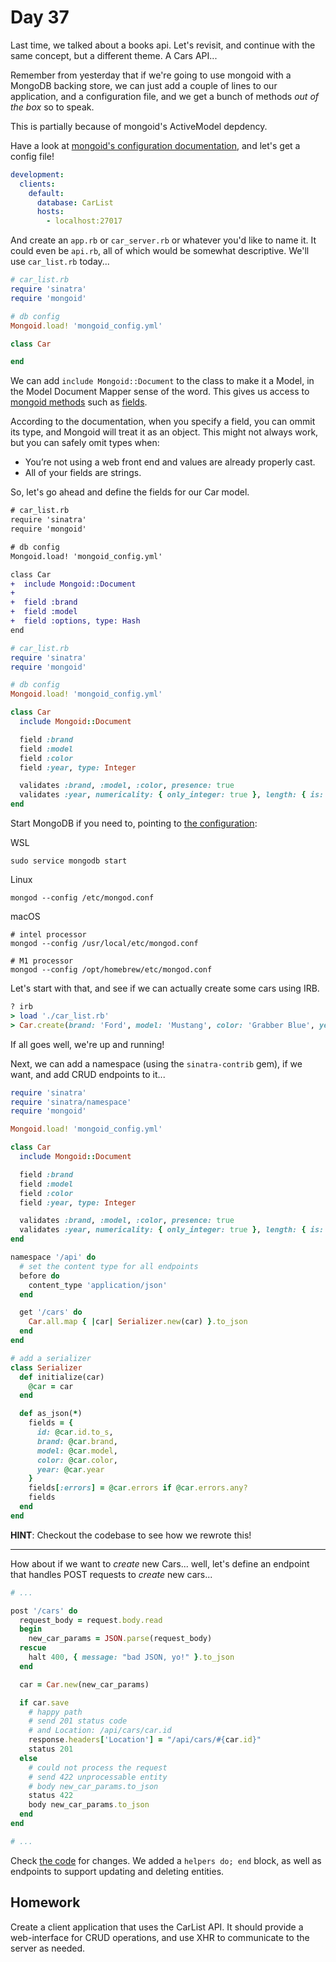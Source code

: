 # Day 37  
  
Last time, we talked about a books api. Let's revisit, and continue with the same concept, but a different theme. A Cars API...  
  
Remember from yesterday that if we're going to use mongoid with a MongoDB backing store, we can just add a couple of lines to our application, and a configuration file, and we get a bunch of methods _out of the box_ so to speak.  
  
This is partially because of mongoid's ActiveModel depdency.  
  
Have a look at [mongoid's configuration documentation](https://docs.mongodb.com/mongoid/current/tutorials/mongoid-configuration/), and let's get a config file!  

```yml
development:
  clients:
    default:
      database: CarList
      hosts:
        - localhost:27017

```

And create an `app.rb` or `car_server.rb` or whatever you'd like to name it. It could even be `api.rb`, all of which would be somewhat descriptive. We'll use `car_list.rb` today...  
  
```ruby
# car_list.rb
require 'sinatra'
require 'mongoid'

# db config
Mongoid.load! 'mongoid_config.yml'

class Car

end

```

We can add `include Mongoid::Document` to the class to make it a Model, in the Model Document Mapper sense of the word. This gives us access to [mongoid methods](https://docs.mongodb.com/mongoid/current/tutorials/mongoid-documents/) such as [fields](https://docs.mongodb.com/mongoid/current/tutorials/mongoid-documents/#fields).  
  
According to the documentation, when you specify a field, you can ommit its type, and Mongoid will treat it as an object. This might not always work, but you can safely omit types when:

  - You’re not using a web front end and values are already properly cast.
  - All of your fields are strings.

So, let's go ahead and define the fields for our Car model.

```diff
# car_list.rb
require 'sinatra'
require 'mongoid'

# db config
Mongoid.load! 'mongoid_config.yml'

class Car
+  include Mongoid::Document
+
+  field :brand
+  field :model
+  field :options, type: Hash
end

```

```ruby
# car_list.rb
require 'sinatra'
require 'mongoid'

# db config
Mongoid.load! 'mongoid_config.yml'

class Car
  include Mongoid::Document

  field :brand
  field :model
  field :color
  field :year, type: Integer

  validates :brand, :model, :color, presence: true
  validates :year, numericality: { only_integer: true }, length: { is: 4 }
end
```

Start MongoDB if you need to, pointing to [the configuration](https://docs.mongodb.com/manual/reference/configuration-options/): 

WSL
```
sudo service mongodb start
```

Linux
```
mongod --config /etc/mongod.conf
```

macOS
```
# intel processor
mongod --config /usr/local/etc/mongod.conf 

# M1 processor
mongod --config /opt/homebrew/etc/mongod.conf
```

Let's start with that, and see if we can actually create some cars using IRB.  

```ruby
? irb
> load './car_list.rb'
> Car.create(brand: 'Ford', model: 'Mustang', color: 'Grabber Blue', year: 1968)

```

If all goes well, we're up and running!
  
Next, we can add a namespace (using the `sinatra-contrib` gem), if we want, and add CRUD endpoints to it...  
  
```ruby
require 'sinatra'
require 'sinatra/namespace'
require 'mongoid'

Mongoid.load! 'mongoid_config.yml'

class Car
  include Mongoid::Document

  field :brand
  field :model
  field :color
  field :year, type: Integer

  validates :brand, :model, :color, presence: true
  validates :year, numericality: { only_integer: true }, length: { is: 4 }
end

namespace '/api' do
  # set the content type for all endpoints
  before do
    content_type 'application/json'
  end

  get '/cars' do
    Car.all.map { |car| Serializer.new(car) }.to_json
  end
end

# add a serializer 
class Serializer
  def initialize(car)
    @car = car
  end

  def as_json(*)
    fields = {
      id: @car.id.to_s,
      brand: @car.brand,
      model: @car.model,
      color: @car.color,
      year: @car.year
    }
    fields[:errors] = @car.errors if @car.errors.any?
    fields
  end
end
```

**HINT**: Checkout the codebase to see how we rewrote this!  
  
---

How about if we want to _create_ new Cars... well, let's define an endpoint that handles POST requests to _create_ new cars...  
  
```ruby
# ...

post '/cars' do
  request_body = request.body.read
  begin
    new_car_params = JSON.parse(request_body)
  rescue
    halt 400, { message: "bad JSON, yo!" }.to_json
  end

  car = Car.new(new_car_params)

  if car.save
    # happy path
    # send 201 status code
    # and Location: /api/cars/car.id
    response.headers['Location'] = "/api/cars/#{car.id}"
    status 201
  else
    # could not process the request
    # send 422 unprocessable entity 
    # body new_car_params.to_json
    status 422
    body new_car_params.to_json
  end
end

# ...


```

Check [the code](https://github.com/compsciacademy/fulltime-program-2021-Q2/blob/main/Week08/Day37/CarList/car_list.rb) for changes. We added a `helpers do; end` block, as well as endpoints to support updating and deleting entities.  
  
## Homework  

Create a client application that uses the CarList API. It should provide a web-interface for CRUD operations, and use XHR to communicate to the server as needed.      
